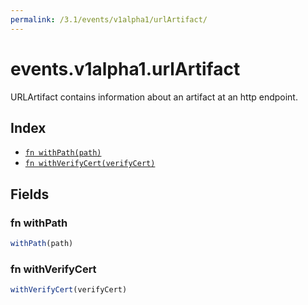 ```yaml
---
permalink: /3.1/events/v1alpha1/urlArtifact/
---
```


# events.v1alpha1.urlArtifact

URLArtifact contains information about an artifact at an http endpoint.

## Index

* [`fn withPath(path)`](#fn-withpath)
* [`fn withVerifyCert(verifyCert)`](#fn-withverifycert)

## Fields

### fn withPath

```ts
withPath(path)
```



### fn withVerifyCert

```ts
withVerifyCert(verifyCert)
```

